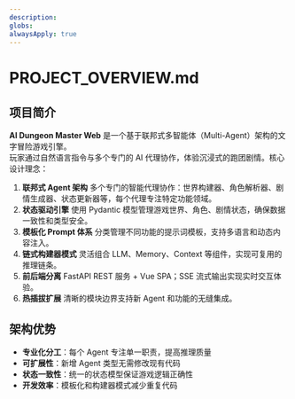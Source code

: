 ```yaml
---
description: 
globs: 
alwaysApply: true
---
```

# PROJECT_OVERVIEW.md
## 项目简介
**AI Dungeon Master Web** 是一个基于联邦式多智能体（Multi-Agent）架构的文字冒险游戏引擎。  
玩家通过自然语言指令与多个专门的 AI 代理协作，体验沉浸式的跑团剧情。核心设计理念：

1. **联邦式 Agent 架构** 多个专门的智能代理协作：世界构建器、角色解析器、剧情生成器、状态更新器等，每个代理专注特定功能领域。
2. **状态驱动引擎** 使用 Pydantic 模型管理游戏世界、角色、剧情状态，确保数据一致性和类型安全。
3. **模板化 Prompt 体系** 分类管理不同功能的提示词模板，支持多语言和动态内容注入。
4. **链式构建器模式** 灵活组合 LLM、Memory、Context 等组件，实现可复用的推理链条。
5. **前后端分离** FastAPI REST 服务 + Vue SPA；SSE 流式输出实现实时交互体验。
6. **热插拔扩展** 清晰的模块边界支持新 Agent 和功能的无缝集成。

## 架构优势
- **专业化分工**：每个 Agent 专注单一职责，提高推理质量
- **可扩展性**：新增 Agent 类型无需修改现有代码
- **状态一致性**：统一的状态模型保证游戏逻辑正确性
- **开发效率**：模板化和构建器模式减少重复代码

